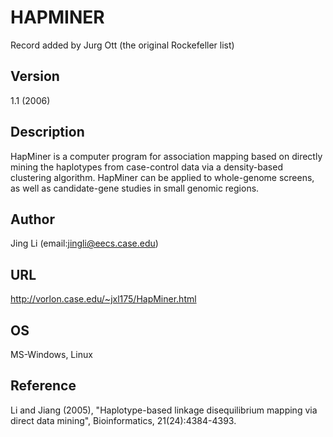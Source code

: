 # HAPMINER
Record added by Jurg Ott (the original Rockefeller list)

## Version
1.1 (2006)

## Description
HapMiner is a computer program for association mapping based on directly mining the haplotypes from case-control data via a density-based clustering algorithm. HapMiner can be applied to whole-genome screens, as well as candidate-gene studies in small genomic regions.

## Author
Jing Li (email:jingli@eecs.case.edu)

## URL
http://vorlon.case.edu/~jxl175/HapMiner.html

## OS
MS-Windows, Linux

## Reference
Li and Jiang (2005), "Haplotype-based linkage disequilibrium mapping via direct data mining", Bioinformatics, 21(24):4384-4393.